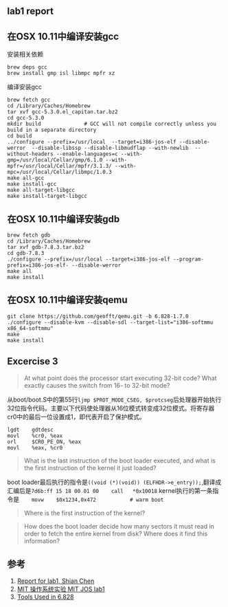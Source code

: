 ## lab1 report

## 在OSX 10.11中编译安装gcc

安装相关依赖
```
brew deps gcc
brew install gmp isl libmpc mpfr xz
```

编译安装gcc

```
brew fetch gcc
cd /Library/Caches/Homebrew
tar xvf gcc-5.3.0.el_capitan.tar.bz2
cd gcc-5.3.0
mkdir build              # GCC will not compile correctly unless you build in a separate directory
cd build
../configure --prefix=/usr/local  --target=i386-jos-elf --disable-werror  --disable-libssp --disable-libmudflap --with-newlib  --without-headers --enable-languages=c --with-gmp=/usr/local/Cellar/gmp/6.1.0 --with-mpfr=/usr/local/Cellar/mpfr/3.1.3/ --with-mpc=/usr/local/Cellar/libmpc/1.0.3
make all-gcc
make install-gcc
make all-target-libgcc
make install-target-libgcc
```

## 在OSX 10.11中编译安装gdb

```
brew fetch gdb
cd /Library/Caches/Homebrew
tar xvf gdb-7.8.3.tar.bz2
cd gdb-7.8.3
./configure --prefix=/usr/local --target=i386-jos-elf --program-prefix=i386-jos-elf- --disable-werror
make all
make install
```

## 在OSX 10.11中编译安装qemu

```
git clone https://github.com/geofft/qemu.git -b 6.828-1.7.0
./configure --disable-kvm --disable-sdl --target-list="i386-softmmu x86_64-softmmu"
make
make install
```
## Excercise 3

> At what point does the processor start executing 32-bit code? What exactly causes the switch from 16- to 32-bit mode?

从boot/boot.S中的第55行`ljmp $PROT_MODE_CSEG, $protcseg`后处理器开始执行32位指令代码。主要以下代码使处理器从16位模式转变成32位模式。将寄存器cr0中的最后一位设置成1，即代表开启了保护模式。

```
lgdt    gdtdesc
movl    %cr0, %eax
orl     $CR0_PE_ON, %eax
movl    %eax, %cr0
```

> What is the last instruction of the boot loader executed, and what is the first instruction of the kernel it just loaded?

boot loader最后执行的指令是`((void (*)(void)) (ELFHDR->e_entry));`,翻译成汇编后是`7d6b:ff 15 18 00 01 00    call   *0x10018`
kernel执行的第一条指令是`	movw	$0x1234,0x472			# warm boot`

> Where is the first instruction of the kernel?


> How does the boot loader decide how many sectors it must read in order to fetch the entire kernel from disk? Where does it find this information?


## 参考
1. [Report for lab1, Shian Chen](https://github.com/Clann24/jos/tree/master/lab1)
2. [MIT 操作系统实验 MIT JOS lab1](http://blog.csdn.net/cinmyheart/article/details/39754269)
3. [Tools Used in 6.828](https://pdos.csail.mit.edu/6.828/2014/tools.html)
